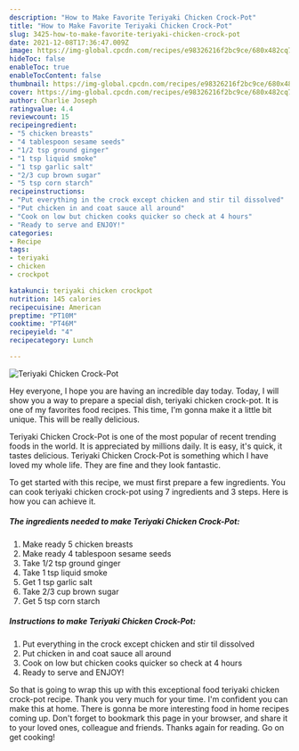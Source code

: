 ```yaml
---
description: "How to Make Favorite Teriyaki Chicken Crock-Pot"
title: "How to Make Favorite Teriyaki Chicken Crock-Pot"
slug: 3425-how-to-make-favorite-teriyaki-chicken-crock-pot
date: 2021-12-08T17:36:47.009Z
image: https://img-global.cpcdn.com/recipes/e98326216f2bc9ce/680x482cq70/teriyaki-chicken-crock-pot-recipe-main-photo.jpg
hideToc: false
enableToc: true
enableTocContent: false
thumbnail: https://img-global.cpcdn.com/recipes/e98326216f2bc9ce/680x482cq70/teriyaki-chicken-crock-pot-recipe-main-photo.jpg
cover: https://img-global.cpcdn.com/recipes/e98326216f2bc9ce/680x482cq70/teriyaki-chicken-crock-pot-recipe-main-photo.jpg
author: Charlie Joseph
ratingvalue: 4.4
reviewcount: 15
recipeingredient:
- "5 chicken breasts"
- "4 tablespoon sesame seeds"
- "1/2 tsp ground ginger"
- "1 tsp liquid smoke"
- "1 tsp garlic salt"
- "2/3 cup brown sugar"
- "5 tsp corn starch"
recipeinstructions:
- "Put everything in the crock except chicken and stir til dissolved"
- "Put chicken in and coat sauce all around"
- "Cook on low but chicken cooks quicker so check at 4 hours"
- "Ready to serve and ENJOY!"
categories:
- Recipe
tags:
- teriyaki
- chicken
- crockpot

katakunci: teriyaki chicken crockpot 
nutrition: 145 calories
recipecuisine: American
preptime: "PT10M"
cooktime: "PT46M"
recipeyield: "4"
recipecategory: Lunch

---
```



![Teriyaki Chicken Crock-Pot](https://img-global.cpcdn.com/recipes/e98326216f2bc9ce/680x482cq70/teriyaki-chicken-crock-pot-recipe-main-photo.jpg)

Hey everyone, I hope you are having an incredible day today. Today, I will show you a way to prepare a special dish, teriyaki chicken crock-pot. It is one of my favorites food recipes. This time, I'm gonna make it a little bit unique. This will be really delicious.

Teriyaki Chicken Crock-Pot is one of the most popular of recent trending foods in the world. It is appreciated by millions daily. It is easy, it's quick, it tastes delicious. Teriyaki Chicken Crock-Pot is something which I have loved my whole life. They are fine and they look fantastic.




To get started with this recipe, we must first prepare a few ingredients. You can cook teriyaki chicken crock-pot using 7 ingredients and 3 steps. Here is how you can achieve it.

<!--inarticleads1-->

##### The ingredients needed to make Teriyaki Chicken Crock-Pot:

1. Make ready 5 chicken breasts
1. Make ready 4 tablespoon sesame seeds
1. Take 1/2 tsp ground ginger
1. Take 1 tsp liquid smoke
1. Get 1 tsp garlic salt
1. Take 2/3 cup brown sugar
1. Get 5 tsp corn starch




<!--inarticleads2-->

##### Instructions to make Teriyaki Chicken Crock-Pot:

1. Put everything in the crock except chicken and stir til dissolved
1. Put chicken in and coat sauce all around
1. Cook on low but chicken cooks quicker so check at 4 hours
1. Ready to serve and ENJOY!



So that is going to wrap this up with this exceptional food teriyaki chicken crock-pot recipe. Thank you very much for your time. I'm confident you can make this at home. There is gonna be more interesting food in home recipes coming up. Don't forget to bookmark this page in your browser, and share it to your loved ones, colleague and friends. Thanks again for reading. Go on get cooking!
